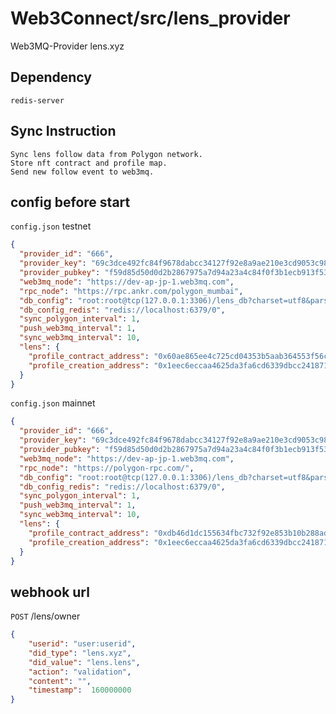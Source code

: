 # Web3Connect/src/lens_provider

Web3MQ-Provider lens.xyz

## Dependency
    redis-server

## Sync Instruction
    Sync lens follow data from Polygon network.
    Store nft contract and profile map.
    Send new follow event to web3mq.
## config before start

`config.json` testnet


```json
{
  "provider_id": "666",
  "provider_key": "69c3dce492fc84f9678dabcc34127f92e8a9ae210e3cd9053c981a7aaa047f84f59d85d50d0d2b2867975a7d94a23a4c84f0f3b1ecb913f538d403873515bbc8",
  "provider_pubkey": "f59d85d50d0d2b2867975a7d94a23a4c84f0f3b1ecb913f538d403873515bbc8",
  "web3mq_node": "https://dev-ap-jp-1.web3mq.com",
  "rpc_node": "https://rpc.ankr.com/polygon_mumbai",
  "db_config": "root:root@tcp(127.0.0.1:3306)/lens_db?charset=utf8&parseTime=True&loc=Local",
  "db_config_redis": "redis://localhost:6379/0",
  "sync_polygon_interval": 1,
  "push_web3mq_interval": 1,
  "sync_web3mq_interval": 10,
  "lens": {
    "profile_contract_address": "0x60ae865ee4c725cd04353b5aab364553f56cef82",
    "profile_creation_address": "0x1eec6eccaa4625da3fa6cd6339dbcc2418710e8a"
  }
}
```

`config.json` mainnet


```json
{
  "provider_id": "666",
  "provider_key": "69c3dce492fc84f9678dabcc34127f92e8a9ae210e3cd9053c981a7aaa047f84f59d85d50d0d2b2867975a7d94a23a4c84f0f3b1ecb913f538d403873515bbc8",
  "provider_pubkey": "f59d85d50d0d2b2867975a7d94a23a4c84f0f3b1ecb913f538d403873515bbc8",
  "web3mq_node": "https://dev-ap-jp-1.web3mq.com",
  "rpc_node": "https://polygon-rpc.com/",
  "db_config": "root:root@tcp(127.0.0.1:3306)/lens_db?charset=utf8&parseTime=True&loc=Local",
  "db_config_redis": "redis://localhost:6379/0",
  "sync_polygon_interval": 1,
  "push_web3mq_interval": 1,
  "sync_web3mq_interval": 10,
  "lens": {
    "profile_contract_address": "0xdb46d1dc155634fbc732f92e853b10b288ad5a1d",
    "profile_creation_address": "0x1eec6eccaa4625da3fa6cd6339dbcc2418710e8a"
  }
}
```

## webhook url

`POST` /lens/owner

```json
{
    "userid": "user:userid",
    "did_type": "lens.xyz",
    "did_value": "lens.lens",
    "action": "validation",
    "content": "",
    "timestamp":  160000000
}
```
